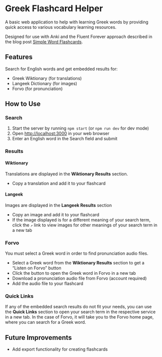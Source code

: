 # Greek Flashcard Helper

A basic web application to help with learning Greek words by providing quick access to various vocabulary learning resources.

Designed for use with Anki and the Fluent Forever approach described in the blog post [Simple Word Flashcards](https://blog.fluent-forever.com/simple-word-flashcards/).

## Features

Search for English words and get embedded results for:

- Greek Wiktionary (for translations)
- Langeek Dictionary (for images)
- Forvo (for pronunciation)

## How to Use

### Search

1. Start the server by running `npm start` (or `npm run dev` for dev mode)
1. Open [http://localhost:3000](http://localhost:3000) in your web browser
1. Enter an English word in the Search field and submit

### Results

#### Wiktionary

Translations are displayed in the **Wiktionary Results** section.

- Copy a translation and add it to your flashcard

#### Langeek

Images are displayed in the **Langeek Results** section

- Copy an image and add it to your flashcard
- If the image displayed is for a different meaning of your search term, click the `↗` link to view images for other meanings of your search term in a new tab

### Forvo

You must select a Greek word in order to find pronunciation audio files.

- Select a Greek word from the **Wiktionary Results** section to get a “Listen on Forvo” button
- Click the button to open the Greek word in Forvo in a new tab
- Download a pronunciation audio file from Forvo (account required)
- Add the audio file to your flashcard

### Quick Links

If any of the embedded search results do not fit your needs, you can use the **Quick Links** section to open your search term in the respective service in a new tab. In the case of Forvo, it will take you to the Forvo home page, where you can search for a Greek word.

## Future Improvements

- Add export functionality for creating flashcards
